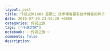 ```yaml
---
layout: post
title: 传说之旅1403 星期二 技术博客要有技术博客的样子 
date: 2019-07-30 23:56:20 +0800 
categories: 传说之旅 
tags: ["传说之旅"]
notebook: ☞☞传说之旅☜☜
comments: false
description:  
---
```

